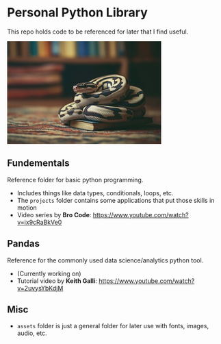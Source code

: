 # Personal Python Library
This repo holds code to be referenced for later that I find useful.

![Alt Text](assets\pythonBook.jpg)

## Fundementals
Reference folder for basic python programming.
- Includes things like data types, conditionals, loops, etc.
- The `projects` folder contains some applications that put those skills in motion
- Video series by **Bro Code**: https://www.youtube.com/watch?v=ix9cRaBkVe0

## Pandas
Reference for the commonly used data science/analytics python tool.
- (Currently working on)
- Tutorial video by **Keith Galli**: https://www.youtube.com/watch?v=2uvysYbKdjM

## Misc
- `assets` folder is just a general folder for later use with fonts, images, audio, etc.
